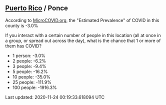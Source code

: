 
## [Puerto Rico](/united-states/puerto-rico) / Ponce

According to [MicroCOVID.org](http://microcovid.org),
the "Estimated Prevalence" of COVID in this county is -3.0%

If you interact with a certain number of people in this location
(all at once in a group, or spread out across the day), what is the chance that
1 or more of them has COVID?

- 1 person: -3.0%
- 2 people: -6.2%
- 3 people: -9.4%
- 5 people: -16.2%
- 10 people: -35.0%
- 25 people: -111.9%
- 100 people: -1916.3%

Last updated: 2020-11-24 00:19:33.618094 UTC
